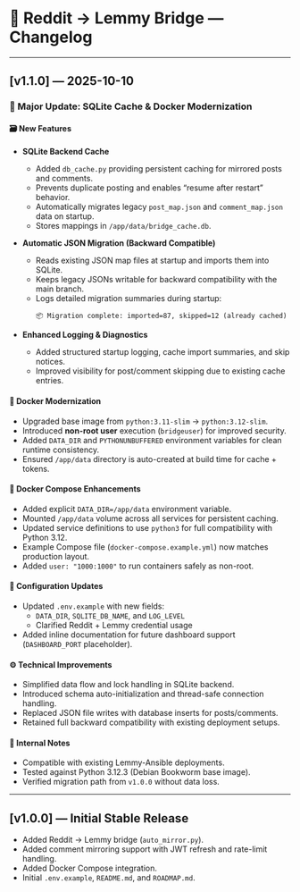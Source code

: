 # 🧾 Reddit → Lemmy Bridge — Changelog

---

## [v1.1.0] — 2025-10-10
### 🚀 Major Update: SQLite Cache & Docker Modernization

#### 🗃️ New Features
- **SQLite Backend Cache**  
  - Added `db_cache.py` providing persistent caching for mirrored posts and comments.  
  - Prevents duplicate posting and enables “resume after restart” behavior.  
  - Automatically migrates legacy `post_map.json` and `comment_map.json` data on startup.  
  - Stores mappings in `/app/data/bridge_cache.db`.

- **Automatic JSON Migration (Backward Compatible)**  
  - Reads existing JSON map files at startup and imports them into SQLite.  
  - Keeps legacy JSONs writable for backward compatibility with the main branch.  
  - Logs detailed migration summaries during startup:
    ```
    📦 Migration complete: imported=87, skipped=12 (already cached)
    ```

- **Enhanced Logging & Diagnostics**  
  - Added structured startup logging, cache import summaries, and skip notices.  
  - Improved visibility for post/comment skipping due to existing cache entries.

#### 🐳 Docker Modernization
- Upgraded base image from `python:3.11-slim` → `python:3.12-slim`.  
- Introduced **non-root user** execution (`bridgeuser`) for improved security.  
- Added `DATA_DIR` and `PYTHONUNBUFFERED` environment variables for clean runtime consistency.  
- Ensured `/app/data` directory is auto-created at build time for cache + tokens.

#### 🧩 Docker Compose Enhancements
- Added explicit `DATA_DIR=/app/data` environment variable.  
- Mounted `/app/data` volume across all services for persistent caching.  
- Updated service definitions to use `python3` for full compatibility with Python 3.12.  
- Example Compose file (`docker-compose.example.yml`) now matches production layout.  
- Added `user: "1000:1000"` to run containers safely as non-root.

#### 🧰 Configuration Updates
- Updated `.env.example` with new fields:
  - `DATA_DIR`, `SQLITE_DB_NAME`, and `LOG_LEVEL`
  - Clarified Reddit + Lemmy credential usage
- Added inline documentation for future dashboard support (`DASHBOARD_PORT` placeholder).

#### ⚙️ Technical Improvements
- Simplified data flow and lock handling in SQLite backend.
- Introduced schema auto-initialization and thread-safe connection handling.
- Replaced JSON file writes with database inserts for posts/comments.
- Retained full backward compatibility with existing deployment setups.

#### 🧪 Internal Notes
- Compatible with existing Lemmy-Ansible deployments.
- Tested against Python 3.12.3 (Debian Bookworm base image).
- Verified migration path from `v1.0.0` without data loss.

---

## [v1.0.0] — Initial Stable Release
- Added Reddit → Lemmy bridge (`auto_mirror.py`).
- Added comment mirroring support with JWT refresh and rate-limit handling.
- Added Docker Compose integration.
- Initial `.env.example`, `README.md`, and `ROADMAP.md`.
